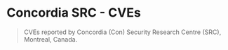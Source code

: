 # Concordia SRC - CVEs
> CVEs reported by Concordia (Con) Security Research Centre (SRC), Montreal, Canada.
